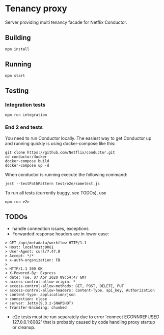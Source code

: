 # Tenancy proxy
Server providing multi tenancy facade for Netflix Conductor.

## Building
```
npm install
```
## Running
```
npm start
```

## Testing

### Integration tests
```
npm run integration
```


### End 2 end tests
You need to run Conductor locally. The easiest
way to get Conductor up and running quickly is using
docker-compose like this:
```
git clone https://github.com/Netflix/conductor.git
cd conductor/docker
docker-compose build
docker-compose up -d
```
When conductor is running execute the following command:


```
jest --testPathPattern test/e2e/sometest.js
```
To run all tests (currently buggy, see TODOs), use
```
npm run e2e
```


## TODOs
* handle connection issues, exceptions
* Forwarded response headers are in lower case:
```
> GET /api/metadata/workflow HTTP/1.1
> Host: localhost:8081
> User-Agent: curl/7.47.0
> Accept: */*
> x-auth-organization: FB
>
< HTTP/1.1 200 OK
< X-Powered-By: Express
< date: Tue, 07 Apr 2020 09:54:47 GMT
< access-control-allow-origin: *
< access-control-allow-methods: GET, POST, DELETE, PUT
< access-control-allow-headers: Content-Type, api_key, Authorization
< content-type: application/json
< connection: close
< server: Jetty(9.3.z-SNAPSHOT)
< Transfer-Encoding: chunked
```
* e2e tests must be run separately due to error 'connect ECONNREFUSED 127.0.0.1:8082'
that is probably caused by code handling proxy startup or cleanup.
